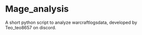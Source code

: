 # Mage_analysis
A short python script to analyze warcraftlogsdata, developed by Teo_teo8657 on discord.
